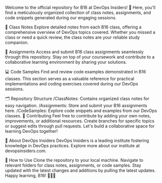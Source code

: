 Welcome to the official repository for B16 at DevOps Insiders! 🚀 Here, you'll find a meticulously organized collection of class notes, assignments, and code snippets generated during our engaging sessions.

📔 Class Notes
Explore detailed notes from each B16 class, offering a comprehensive overview of DevOps topics covered. Whether you missed a class or need a quick review, the class notes are your reliable study companion.

📝 Assignments
Access and submit B16 class assignments seamlessly through this repository. Stay on top of your coursework and contribute to a collaborative learning environment by sharing your solutions.

💻 Code Samples
Find and review code examples demonstrated in B16 classes. This section serves as a valuable reference for practical implementations and coding exercises covered during our DevOps sessions.

🗂️ Repository Structure
/ClassNotes: Contains organized class notes for easy navigation.
/Assignments: Store and submit your B16 assignments here.
/CodeSamples: Explore code snippets and examples from our DevOps classes.
🤝 Contributing
Feel free to contribute by adding your own notes, improvements, or additional resources. Create branches for specific topics or suggest edits through pull requests. Let's build a collaborative space for learning DevOps together!

🏢 About DevOps Insiders
DevOps Insiders is a leading institute fostering knowledge in DevOps practices. Explore more about our institute at devopsinsiders.com.

📌 How to Use
Clone the repository to your local machine.
Navigate to relevant folders for class notes, assignments, or code samples.
Stay updated with the latest changes and additions by pulling the latest updates.
Happy learning, B16! 🚀🚀📖
